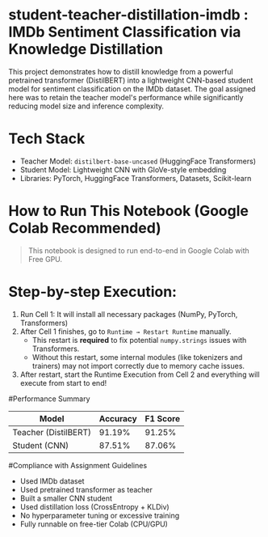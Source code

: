 # student-teacher-distillation-imdb : IMDb Sentiment Classification via Knowledge Distillation
This project demonstrates how to distill knowledge from a powerful pretrained transformer (DistilBERT) into a lightweight CNN-based student model for sentiment classification on the IMDb dataset. The goal assigned here was to retain the teacher model's performance while significantly reducing model size and inference complexity.


# Tech Stack
- Teacher Model: `distilbert-base-uncased` (HuggingFace Transformers)
- Student Model: Lightweight CNN with GloVe-style embedding
- Libraries: PyTorch, HuggingFace Transformers, Datasets, Scikit-learn


# How to Run This Notebook (Google Colab Recommended)
> This notebook is designed to run end-to-end in Google Colab with Free GPU.

# Step-by-step Execution:
1. Run Cell 1: It will install all necessary packages (NumPy, PyTorch, Transformers)
2. After Cell 1 finishes, go to `Runtime → Restart Runtime` manually.
   - This restart is **required** to fix potential `numpy.strings` issues with Transformers.
   - Without this restart, some internal modules (like tokenizers and trainers) may not import correctly due to memory cache issues.
3. After restart, start the Runtime Execution from Cell 2 and everything will execute from start to end!


#Performance Summary

| Model                   | Accuracy | F1 Score |
|-------------------------|----------|----------|
|    Teacher (DistilBERT) | 91.19%   | 91.25%   |
|    Student (CNN)        | 87.51%   | 87.06%   |


#Compliance with Assignment Guidelines
- Used IMDb dataset
- Used pretrained transformer as teacher
- Built a smaller CNN student
- Used distillation loss (CrossEntropy + KLDiv)
- No hyperparameter tuning or excessive training
- Fully runnable on free-tier Colab (CPU/GPU)
